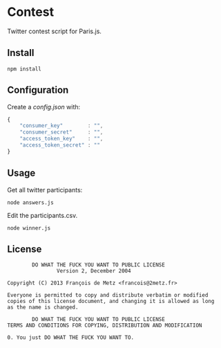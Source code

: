 # Contest

Twitter contest script for Paris.js.

## Install

    npm install

## Configuration

Create a *config.json* with:

```javascript
{
    "consumer_key"        : "",
    "consumer_secret"     : "",
    "access_token_key"    : "",
    "access_token_secret" : ""
}
```

## Usage

Get all twitter participants:

    node answers.js

Edit the participants.csv.

    node winner.js

## License


            DO WHAT THE FUCK YOU WANT TO PUBLIC LICENSE
                    Version 2, December 2004

    Copyright (C) 2013 François de Metz <francois@2metz.fr>

    Everyone is permitted to copy and distribute verbatim or modified
    copies of this license document, and changing it is allowed as long
    as the name is changed.

            DO WHAT THE FUCK YOU WANT TO PUBLIC LICENSE
    TERMS AND CONDITIONS FOR COPYING, DISTRIBUTION AND MODIFICATION

    0. You just DO WHAT THE FUCK YOU WANT TO.
